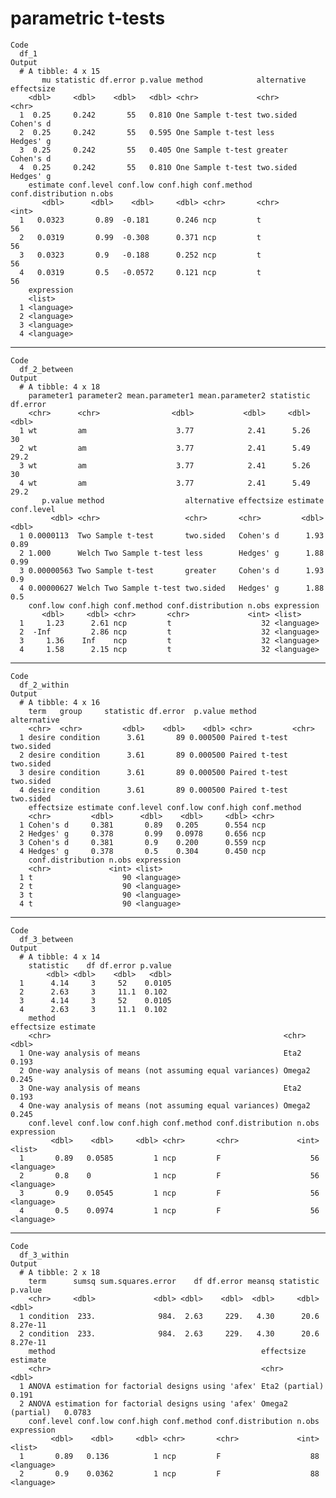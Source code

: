 #  parametric t-tests

    Code
      df_1
    Output
      # A tibble: 4 x 15
           mu statistic df.error p.value method            alternative effectsize
        <dbl>     <dbl>    <dbl>   <dbl> <chr>             <chr>       <chr>     
      1  0.25     0.242       55   0.810 One Sample t-test two.sided   Cohen's d 
      2  0.25     0.242       55   0.595 One Sample t-test less        Hedges' g 
      3  0.25     0.242       55   0.405 One Sample t-test greater     Cohen's d 
      4  0.25     0.242       55   0.810 One Sample t-test two.sided   Hedges' g 
        estimate conf.level conf.low conf.high conf.method conf.distribution n.obs
           <dbl>      <dbl>    <dbl>     <dbl> <chr>       <chr>             <int>
      1   0.0323       0.89  -0.181      0.246 ncp         t                    56
      2   0.0319       0.99  -0.308      0.371 ncp         t                    56
      3   0.0323       0.9   -0.188      0.252 ncp         t                    56
      4   0.0319       0.5   -0.0572     0.121 ncp         t                    56
        expression
        <list>    
      1 <language>
      2 <language>
      3 <language>
      4 <language>

---

    Code
      df_2_between
    Output
      # A tibble: 4 x 18
        parameter1 parameter2 mean.parameter1 mean.parameter2 statistic df.error
        <chr>      <chr>                <dbl>           <dbl>     <dbl>    <dbl>
      1 wt         am                    3.77            2.41      5.26     30  
      2 wt         am                    3.77            2.41      5.49     29.2
      3 wt         am                    3.77            2.41      5.26     30  
      4 wt         am                    3.77            2.41      5.49     29.2
           p.value method                  alternative effectsize estimate conf.level
             <dbl> <chr>                   <chr>       <chr>         <dbl>      <dbl>
      1 0.0000113  Two Sample t-test       two.sided   Cohen's d      1.93       0.89
      2 1.000      Welch Two Sample t-test less        Hedges' g      1.88       0.99
      3 0.00000563 Two Sample t-test       greater     Cohen's d      1.93       0.9 
      4 0.00000627 Welch Two Sample t-test two.sided   Hedges' g      1.88       0.5 
        conf.low conf.high conf.method conf.distribution n.obs expression
           <dbl>     <dbl> <chr>       <chr>             <int> <list>    
      1     1.23      2.61 ncp         t                    32 <language>
      2  -Inf         2.86 ncp         t                    32 <language>
      3     1.36    Inf    ncp         t                    32 <language>
      4     1.58      2.15 ncp         t                    32 <language>

---

    Code
      df_2_within
    Output
      # A tibble: 4 x 16
        term   group     statistic df.error  p.value method        alternative
        <chr>  <chr>         <dbl>    <dbl>    <dbl> <chr>         <chr>      
      1 desire condition      3.61       89 0.000500 Paired t-test two.sided  
      2 desire condition      3.61       89 0.000500 Paired t-test two.sided  
      3 desire condition      3.61       89 0.000500 Paired t-test two.sided  
      4 desire condition      3.61       89 0.000500 Paired t-test two.sided  
        effectsize estimate conf.level conf.low conf.high conf.method
        <chr>         <dbl>      <dbl>    <dbl>     <dbl> <chr>      
      1 Cohen's d     0.381       0.89   0.205      0.554 ncp        
      2 Hedges' g     0.378       0.99   0.0978     0.656 ncp        
      3 Cohen's d     0.381       0.9    0.200      0.559 ncp        
      4 Hedges' g     0.378       0.5    0.304      0.450 ncp        
        conf.distribution n.obs expression
        <chr>             <int> <list>    
      1 t                    90 <language>
      2 t                    90 <language>
      3 t                    90 <language>
      4 t                    90 <language>

---

    Code
      df_3_between
    Output
      # A tibble: 4 x 14
        statistic    df df.error p.value
            <dbl> <dbl>    <dbl>   <dbl>
      1      4.14     3     52    0.0105
      2      2.63     3     11.1  0.102 
      3      4.14     3     52    0.0105
      4      2.63     3     11.1  0.102 
        method                                                   effectsize estimate
        <chr>                                                    <chr>         <dbl>
      1 One-way analysis of means                                Eta2          0.193
      2 One-way analysis of means (not assuming equal variances) Omega2        0.245
      3 One-way analysis of means                                Eta2          0.193
      4 One-way analysis of means (not assuming equal variances) Omega2        0.245
        conf.level conf.low conf.high conf.method conf.distribution n.obs expression
             <dbl>    <dbl>     <dbl> <chr>       <chr>             <int> <list>    
      1       0.89   0.0585         1 ncp         F                    56 <language>
      2       0.8    0              1 ncp         F                    56 <language>
      3       0.9    0.0545         1 ncp         F                    56 <language>
      4       0.5    0.0974         1 ncp         F                    56 <language>

---

    Code
      df_3_within
    Output
      # A tibble: 2 x 18
        term      sumsq sum.squares.error    df df.error meansq statistic  p.value
        <chr>     <dbl>             <dbl> <dbl>    <dbl>  <dbl>     <dbl>    <dbl>
      1 condition  233.              984.  2.63     229.   4.30      20.6 8.27e-11
      2 condition  233.              984.  2.63     229.   4.30      20.6 8.27e-11
        method                                              effectsize       estimate
        <chr>                                               <chr>               <dbl>
      1 ANOVA estimation for factorial designs using 'afex' Eta2 (partial)     0.191 
      2 ANOVA estimation for factorial designs using 'afex' Omega2 (partial)   0.0783
        conf.level conf.low conf.high conf.method conf.distribution n.obs expression
             <dbl>    <dbl>     <dbl> <chr>       <chr>             <int> <list>    
      1       0.89   0.136          1 ncp         F                    88 <language>
      2       0.9    0.0362         1 ncp         F                    88 <language>

